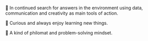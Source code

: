 👋 In continued search for answers in the environment using data, communication and creativity as main tools of action. 

👀 Curious and always enjoy learning new things.

🌱 A kind of philomat and problem-solving mindset.
<!---
matifrank/matifrank is a ✨ special ✨ repository because its `README.md` (this file) appears on your GitHub profile.
You can click the Preview link to take a look at your changes.
--->
